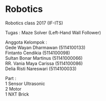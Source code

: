 # Robotics
Robotics class 2017 (IF-ITS)

Tugas : Maze Solver (Left-Hand Wall Follower)

Anggota Kelompok :<br/>
Gede Wayan Dharmawan (5114100133)<br/>
Fintanto Cendikia (5114100098)<br/>
Sultan Bonar Martinus (51141000066)<br/>
RR. Vania Maya Carissa (5114100086)<br/>
Delia Risti Nareswari (5114100033)<br/>

Part :<br/>
1 Sensor Ultrasonic<br/>
2 Motor<br/>
1 NXT Brick
